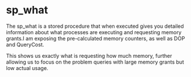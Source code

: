# sp_what
The sp_what is a stored procedure that when executed gives you detailed information about what processes are executing and requesting memory grants.I am exposing the pre-calculated memory counters, as well as DOP and QueryCost.

This shows us exactly what is requesting how much memory, further allowing us to focus on the problem queries with large memory grants but low actual usage. 

